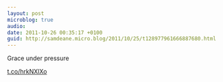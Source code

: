 ```yaml
---
layout: post
microblog: true
audio: 
date: 2011-10-26 00:35:17 +0100
guid: http://samdeane.micro.blog/2011/10/25/t128977961666887680.html
---
```

Grace under pressure 

[t.co/hrkNXlXo](http://t.co/hrkNXlXo)
